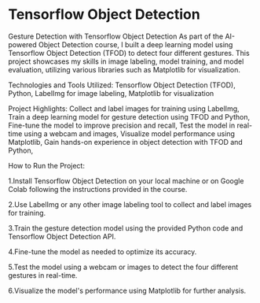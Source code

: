 # Tensorflow Object Detection
 

Gesture Detection with Tensorflow Object Detection
As part of the AI-powered Object Detection course, I built a deep learning model using Tensorflow Object Detection (TFOD) to detect four different gestures. This project showcases my skills in image labeling, model training, and model evaluation, utilizing various libraries such as Matplotlib for visualization.

Technologies and Tools Utilized:
Tensorflow Object Detection (TFOD),
Python,
LabelImg for image labeling,
Matplotlib for visualization

Project Highlights:
Collect and label images for training using LabelImg,
Train a deep learning model for gesture detection using TFOD and Python,
Fine-tune the model to improve precision and recall,
Test the model in real-time using a webcam and images,
Visualize model performance using Matplotlib,
Gain hands-on experience in object detection with TFOD and Python,

How to Run the Project:

1.Install Tensorflow Object Detection on your local machine or on Google Colab following the instructions provided in the course.

2.Use LabelImg or any other image labeling tool to collect and label images for training.

3.Train the gesture detection model using the provided Python code and Tensorflow Object Detection API.

4.Fine-tune the model as needed to optimize its accuracy.

5.Test the model using a webcam or images to detect the four different gestures in real-time.

6.Visualize the model's performance using Matplotlib for further analysis.
